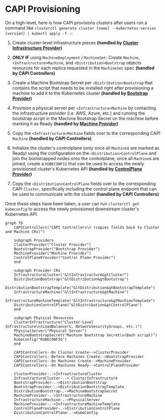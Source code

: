 # CAPI Provisioning

On a high-level, here is how CAPI provisions clusters after users run a command like `clusterctl generate cluster [name] --kubernetes-version [version] | kubectl apply -f -`:

1. Create cluster-level infrastructure pieces **(handled by [Cluster Infrastructure Provider](./terminology.md#cluster-infrastructure-provider))**

2. **ONLY IF** using `MachineDeployment` / `MachineSet`: Create `Machine`, `<Infrastructure>Machine`, and `<Distribution>Bootstrap` objects resources for each replica requested in the `MachineSet` spec **(handled by CAPI Controllers)**

3. Create a Machine Bootstrap Secret per `<Distribution>Bootstrap` that contains the script that needs to be installed right after provisioning a machine to add it to the Kubernetes cluster **(handled by [Bootstrap Provider](./terminology.md#bootstrap-provider))**

4. Provision a physical server per `<Infrastructure>Machine` by contacting the infrastructure provider (i.e. AWS, Azure, etc.) and running the bootstrap script in the Machine Bootstrap Secret on the machine before marking it as Ready **(handled by [Machine Provider](./terminology.md#machine-infrastructure-provider))**

5. Copy the `<Infrastructure>Machine` fields over to the corresponding CAPI `Machine` **(handled by CAPI Controllers)**

6. Initialize the cluster's controlplane (only once all `Machine`s are marked as Ready) using the configuration on the `<Distribution>ControlPlane` and join the bootstrapped nodes onto the controlplane; once all `Machine`s are joined, create a `KUBECONFIG` that can be used to access the newly provisioned cluster's Kubernetes API **(handled by [ControlPlane Provider](./terminology.md#control-plane-provider))**

7. Copy the `<Distribution>ControlPlane` fields over to the corresponding CAPI `Cluster`, specifically including the control plane endpoint that can be used to communicate with the cluster **(handled by CAPI Controllers)**

Once these steps have been taken, a user can run `clusterctl get kubeconfig` to access the newly provisioned downstream cluster's Kubernetes API.

```mermaid
graph TD
    CAPIControllers("CAPI Controllers\n (copies fields back to Cluster and Machine CRs)")

    subgraph Providers
    ClusterProvider("Cluster Provider")
    BootstrapProvider("Bootstrap Provider")
    MachineProvider("Machine Provider")
    ControlPlaneProvider("Control Plane Provider")
    end

    subgraph Provider CRs
    InfrastructureCluster("&ltInfrastructure&gtCluster")
    DistributionBootstrap("&ltDistribution&gtBootstrap")
    DistributionBootstrapTemplate("&ltDistribution&gtBootstrapTemplate")
    InfrastructureMachine("&ltInfrastructure&gtMachine")
    InfrastructureMachineTemplate("&ltInfrastructure&gtMachineTemplate")
    DistributionControlPlane("&ltDistribution&gtControlPlane")
    end
    
    subgraph Physical Resources
    ClusterInfrastructure("Cluster-Level Infrastructure\n(LoadBalancers, NetworkSecurityGroups, etc.)")
    PhysicalServer("Physical Server")
    MachineBootstrapSecret("Machine Bootstrap Secret\n(Bash script)")
    KubeConfig("KUBECONFIG")
    end

    CAPIControllers--On Cluster Create-->ClusterProvider
    CAPIControllers--Before Machines Create-->BootstrapProvider
    CAPIControllers--On Machines Create-->MachineProvider
    CAPIControllers--On Machines Ready-->ControlPlaneProvider
    
    ClusterProvider-.->InfrastructureCluster
    InfrastructureCluster-.-> ClusterInfrastructure
    BootstrapProvider-.->DistributionBootstrap
    BootstrapProvider-.->DistributionBootstrapTemplate
    DistributionBootstrap-.->MachineBootstrapSecret
    MachineProvider-.->InfrastructureMachine
    InfrastructureMachine-.->PhysicalServer
    MachineProvider-.->InfrastructureMachineTemplate
    ControlPlaneProvider-.->DistributionControlPlane
    DistributionControlPlane-.->KubeConfig
```